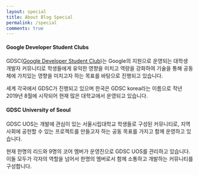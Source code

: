 ```yaml
---
layout: special
title: About Blog Special
permalink: /special
comments: true
---
```


#### Google Developer Student Clubs

GDSC([Google Developer Student Club](https://developers.google.com/community/dsc))는 Google의 지원으로 운영되는 대학생 개발자 커뮤니티로 학생들에게 유익한 영향을 미치고 역량을 강화하여 기술을 통해 공동체에 가치있는 영향을 미치고자 하는 목표를 바탕으로 진행되고 있습니다.

세계 각국에서 GDSC가 진행되고 있으며 한국은 GDSC korea라는 이름으로 작년 2019년 8월에 시작되어 현재 많은 대학교에서 운영되고 있습니다.

#### GDSC University of Seoul

GDSC UOS는 개발에 관심이 있는 서울시립대학교 학생들로 구성된 커뮤니티로, 지역사회에 공헌할 수 있는 프로젝트를 만들고자 하는 공동 목표를 가지고 함께 운영하고 있습니다.

현재 한명의 리드와 9명의 코어 멤버가 운영진으로 GDSC UOS를 관리하고 있습니다.
이들 모두가 각자의 역할을 넘어서 한명의 멤버로서 함께 소통하고 개발하는 커뮤니티를 구성합니다.